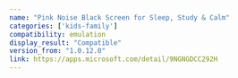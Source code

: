 ```yaml
---
name: "Pink Noise Black Screen for Sleep, Study & Calm"
categories: ['kids-family']
compatibility: emulation
display_result: "Compatible"
version_from: "1.0.12.0"
link: https://apps.microsoft.com/detail/9NGNGDCC292H
---
```

